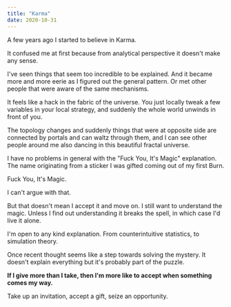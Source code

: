 ```yaml
---
title: "Karma"
date: 2020-10-31
---
```


A few years ago I started to believe in Karma.

It confused me at first because from analytical perspective it doesn't make any sense.

I've seen things that seem too incredible to be explained.
And it became more and more eerie as I figured out the general pattern.
Or met other people that were aware of the same mechanisms.

It feels like a hack in the fabric of the universe.
You just locally tweak a few variables in your local strategy, and suddenly the whole world unwinds in front of you.

The topology changes and suddenly things that were at opposite side are connected by portals and can waltz through them, and I can see other people around me also dancing in this beautiful fractal universe.

I have no problems in general with the "Fuck You, It's Magic" explanation.
The name originating from a sticker I was gifted coming out of my first Burn.

Fuck You, It's Magic.

I can't argue with that.

But that doesn't mean I accept it and move on.
I still want to understand the magic.
Unless I find out understanding it breaks the spell, in which case I'd live it alone.

I'm open to any kind explanation.
From counterintuitive statistics, to simulation theory.

Once recent thought seems like a step towards solving the mystery.
It doesn't explain everything but it's probably part of the puzzle.

**If I give more than I take, then I'm more like to accept when something comes my way.**

Take up an invitation, accept a gift, seize an opportunity.
